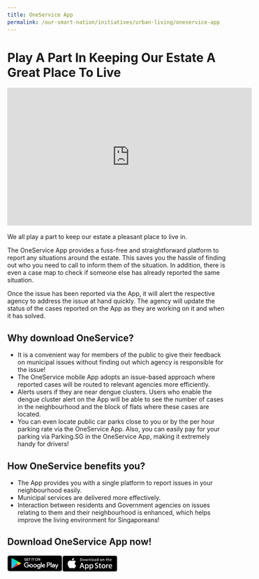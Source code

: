 ```yaml
---
title: OneService App
permalink: /our-smart-nation/initiatives/urban-living/oneservice-app
---
```


# Play A Part In Keeping Our Estate A Great Place To Live

<iframe width="560" height="315" src="https://www.youtube.com/embed/GXRsAPvy-xo" frameborder="0" allow="accelerometer; autoplay; clipboard-write; encrypted-media; gyroscope; picture-in-picture" allowfullscreen></iframe>

We all play a part to keep our estate a pleasant place to live in. 

The OneService App provides a fuss-free and straightforward platform to report any situations around the estate. This saves you the hassle of finding out who you need to call to inform them of the situation. In addition, there is even a case map to check if someone else has already reported the same situation. 

Once the issue has been reported via the App, it will alert the respective agency to address the issue at hand quickly. The agency will update the status of the cases reported on the App as they are working on it and when it has solved. 

## Why download OneService? 
- It is a convenient way for members of the public to give their feedback on municipal issues without finding out which agency is responsible for the issue!
- The OneService mobile App adopts an issue-based approach where reported cases will be routed to relevant agencies more efficiently.
- Alerts users if they are near dengue clusters. Users who enable the dengue cluster alert on the App will be able to see the number of cases in the neighbourhood and the block of flats where these cases are located.
- You can even locate public car parks close to you or by the per hour parking rate via the OneService App. Also, you can easily pay for your parking via Parking.SG in the OneService App, making it extremely handy for drivers! 

## How OneService benefits you? 
- The App provides you with a single platform to report issues in your neighbourhood easily. 
- Municipal services are delivered more effectively.
- Interaction between residents and Government agencies on issues relating to them and their neighbourhood is enhanced, which helps improve the living environment for Singaporeans!

## Download OneService App now!

<div style="width:50%;display:flex;flex-wrap:wrap;">
         <div style="flex:25%"><a href="https://play.google.com/store/apps/details?id=sg.gov.mnd.OneService" target="_blanket"><img alt="Google Play Store Link" src="/images/community/Google-Play.png"></a>
          </div>
          <div style="flex:25%;"><a href="https://apps.apple.com/sg/app/oneservice/id947274394" target="_blanket"><img alt="Apple App Store Link" src="/images/community/Apple-Store.png"></a>
          </div>
